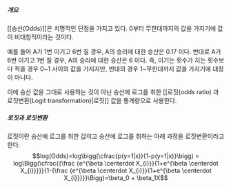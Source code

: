 ##### 개요
[[승산(Odds)]]은 치명적인 단점을 가지고 있다. 0부터 무한대까지의 값을 가지기에 값이 비대칭적이라는 것이다. 

예를 들어 A가 1번 이기고 6번 질 경우, A의 승리에 대한 승산은 0.17 이다.
반대로 A가 6번 이기고 1번 질 경우, A의 승리에 대한 승산은 6 이다.
즉, 이기는 횟수가 지는 횟수보다 적을 경우 0~1 사이의 값을 가지지만, 반대의 경우 1~무한대까지 값을 가지기에 대칭이 아니다.

이에 승산 값을 그대로 사용하는 것이 아닌 승산에 로그를 취한 [[로짓(odds ratio) 과 로짓변환(Logit transformation)|로짓]] 값을 통계량으로 사용한다. 


##### 로짓과 로짓변환
로짓이란 승산에 로그를 취한 값이고 승산에 로그를 취하는 아래 과정을 로짓변환이라고 한다. 
$$log(Odds)=log\bigg(\cfrac{p(y=1|x)}{1-p(y=1|x)}\bigg) = log\Bigg(\cfrac{{\frac {e^{\beta \centerdot X_{i}}}{1+e^{\beta \centerdot X_{i}}}}}{1-{\frac {e^{\beta \centerdot X_{i}}}{1+e^{\beta \centerdot X_{i}}}}}\Bigg)=\beta_0 + \beta_1X$$


